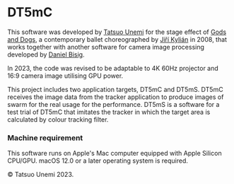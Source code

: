 # DT5mC
This software was developed by [Tatsuo Unemi](http://www.intlab.soka.ac.jp/~unemi/) for the stage effect of
[Gods and Dogs](https://artsandculture.google.com/asset/gods-and-dogs/nAFjLaKEH8sdiQ),
a contemporary ballet choreographed by [Jiří Kylián](http://www.jirikylian.com) in 2008,
that works together with another software for camera image processing developed by
[Daniel Bisig](https://www.zhdk.ch/person/dr-daniel-bisig-152317).

In 2023, the code was revised to be adaptable to 4K 60Hz projector and 16:9 camera image utilising GPU power.

This project includes two application targets, DT5mC and DT5mS.
DT5mC receives the image data from the tracker application to produce images of swarm for the real usage for the performance.
DT5mS is a software for a test trial of DT5mC that imitates the tracker in which the target area is calculated by colour tracking filter.

### Machine requirement
This software runs on Apple's Mac computer equipped with Apple Silicon CPU/GPU.
macOS 12.0 or a later operating system is required.

&copy; Tatsuo Unemi 2023.
